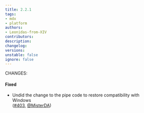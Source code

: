 ```yaml
---
title: 2.2.1
tags:
- mdx
- platform
authors:
- Leonidas-from-XIV
contributors:
description:
changelog:
versions:
unstable: false
ignore: false
---
```


CHANGES:

#### Fixed

*   Undid the change to the pipe code to restore compatibility with Windows  
    ([#403](https://github.com/realworldocaml/mdx/pull/403), [@MisterDA](https://github.com/MisterDA))
